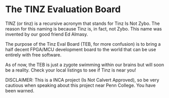 # The TINZ Evaluation Board
TINZ (or tinz) is a recursive acronym that stands for Tinz Is Not Zybo.
The reason for this naming is because Tinz is, in fact, not Zybo. This name was
invented by our good friend Ed Almasy. 

The purpose of the Tinz Eval Board (TEB, for more confusion) is to bring a half
decent FPGA/MCU development board to the world that can be use entirely with 
free software. 

As of now, the TEB is just a zygote swimming within our brains but will soon
be a reality. Check your local listings to see if Tinz is near you!

DISCLAIMER: This is a INCA project (Is Not Calvert Approved), so be very 
cautious when speaking about this project near Penn College. You have been
warned.


